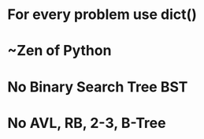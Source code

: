 # For every problem use dict()
# ~Zen of Python

# No Binary Search Tree BST
# No AVL, RB, 2-3, B-Tree